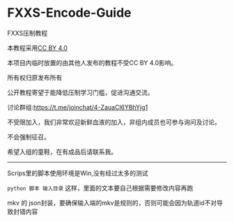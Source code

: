 # FXXS-Encode-Guide
FXXS压制教程

本教程采用[CC BY 4.0](https://creativecommons.org/licenses/by/4.0/deed.zh)

本项目内临时放置的由其他人发布的教程不受CC BY 4.0影响。

所有权归原发布所有

公开教程寄望于能降低压制学习门槛，促进沟通交流。

讨论群组:<https://t.me/joinchat/4-ZauaCl6YBhYjg1>

不受限加入，我们非常欢迎新鲜血液的加入，非组内成员也可参与询问及讨论。

不会强制征召。

希望入组的童鞋，在有成品后请联系我。

---

Scrips里的脚本使用环境是Win,没有经过太多的测试

`python 脚本 输入目录` 这样，里面的文本要自己根据需要修改内容再跑

mkv 的 json封装，要确保输入端的mkv是规则的，否则可能会因为轨道id不对导致封错内容